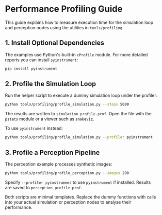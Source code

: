 # Performance Profiling Guide

This guide explains how to measure execution time for the simulation loop and perception nodes using the utilities in `tools/profiling`.

## 1. Install Optional Dependencies

The examples use Python's built-in `cProfile` module. For more detailed reports you can install `pyinstrument`:

```bash
pip install pyinstrument
```

## 2. Profile the Simulation Loop

Run the helper script to execute a dummy simulation loop under the profiler:

```bash
python tools/profiling/profile_simulation.py --steps 5000
```

The results are written to `simulation_profile.prof`. Open the file with the `pstats` module or a viewer such as `snakeviz`.

To use `pyinstrument` instead:

```bash
python tools/profiling/profile_simulation.py --profiler pyinstrument
```

## 3. Profile a Perception Pipeline

The perception example processes synthetic images:

```bash
python tools/profiling/profile_perception.py --images 200
```

Specify `--profiler pyinstrument` to use `pyinstrument` if installed. Results are saved to `perception_profile.prof`.

Both scripts are minimal templates. Replace the dummy functions with calls into your actual simulation or perception nodes to analyse their performance.
